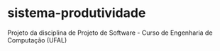 # sistema-produtividade
Projeto da disciplina de Projeto de Software - Curso de Engenharia de Computação (UFAL)
